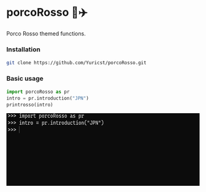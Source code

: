 # porcoRosso :pig::airplane:

Porco Rosso themed functions. 


### Installation

```bash
git clone https://github.com/Yuricst/porcoRosso.git
```

### Basic usage

```python
import porcoRosso as pr
intro = pr.introduction("JPN")
printrosso(intro)
```

<img src="./etc/porco_intro_demo.gif" width="590" height="190" />
